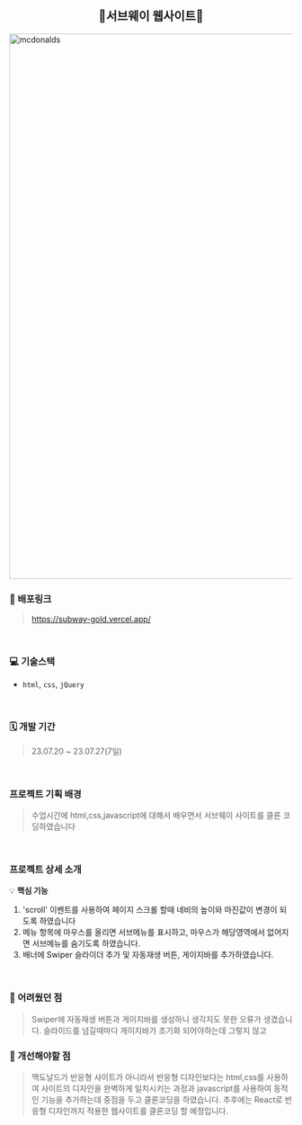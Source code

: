 

<h2 align="center">🥪서브웨이 웹사이트🥪</h2>
<img src="https://github.com/kkkkinderjoy/subway/assets/142365394/3b926c4e-0940-4abd-bc62-192049ac1e6f" width="970" alt="mcdonalds" >


### 🔗 배포링크

> <https://subway-gold.vercel.app/>

<br />


### 💻 기술스택

- `html`, `css`, `jQuery`

<br />



### 🗓 개발 기간
> 23.07.20 ~ 23.07.27(7일)

<br />



### 프로젝트 기획 배경
> 수업시간에 html,css,javascript에 대해서 배우면서 서브웨이 사이트를 클론 코딩하였습니다
<br />

### 프로젝트 상세 소개

💡 **핵심 기능**

1. 'scroll' 이벤트를 사용하여 페이지 스크롤 할때 네비의 높이와 마진값이 변경이 되도록 하였습니다
2.  메뉴 항목에 마우스를 올리면 서브메뉴를 표시하고, 마우스가 해당영역에서 없어지면 서브메뉴를 숨기도록 하였습니다.
3.  배너에 Swiper 슬라이더 추가 및 자동재생 버튼, 게이지바를 추가하였습니다.
   

<br />


### 🎨 어려웠던 점
>  Swiper에 자동재생 버튼과 게이지바를 생성하니 생각지도 못한 오류가 생겼습니다. 슬라이드를 넘길때마다 게이지바가 초기화 되어야하는데
   그렇지 않고 

### 🎨 개선해야할 점
> 맥도날드가 반응형 사이트가 아니라서  반응형 디자인보다는 html,css를 사용하여 사이트의 디자인을 완벽하게 일치시키는 과정과 javascript를 사용하여 동적인 기능을 추가하는데 중점을 두고 클론코딩을 하였습니다. 추후에는 React로 반응형 디자인까지 적용한 웹사이트를 클론코딩 할 예정입니다.

